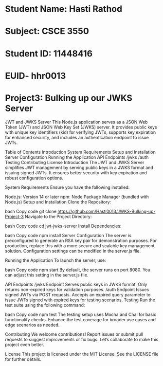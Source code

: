 # Student Name: Hasti Rathod
# Subject: CSCE 3550
# Student ID: 11448416
# EUID- hhr0013
# Project3: Bulking up our JWKS Server
JWT and JWKS Server
This Node.js application serves as a JSON Web Token (JWT) and JSON Web Key Set (JWKS) server. It provides public keys with unique key identifiers (kid) for verifying JWTs, supports key expiration for enhanced security, and includes an authentication endpoint to issue JWTs.

Table of Contents
Introduction
System Requirements
Setup and Installation
Server Configuration
Running the Application
API Endpoints
/jwks
/auth
Testing
Contributing
License
Introduction
The JWT and JWKS Server simplifies JWT management by serving public keys in a JWKS format and issuing signed JWTs. It ensures better security with key expiration and robust configuration options.

System Requirements
Ensure you have the following installed:

Node.js: Version 14 or later
npm: Node Package Manager (bundled with Node.js)
Setup and Installation
Clone the Repository:

bash
Copy code
git clone https://github.com/Hasti0013/JWKS-Bulking-up-Project-3
Navigate to the Project Directory:

bash
Copy code
cd jwt-jwks-server
Install Dependencies:

bash
Copy code
npm install
Server Configuration
The server is preconfigured to generate an RSA key pair for demonstration purposes. For production, replace this with a more secure and scalable key management solution. Configuration settings can be modified in the server.js file.

Running the Application
To launch the server, use:

bash
Copy code
npm start
By default, the server runs on port 8080. You can adjust this setting in the server.js file.

API Endpoints
/jwks Endpoint
Serves public keys in JWKS format.
Only returns non-expired keys for validation purposes.
/auth Endpoint
Issues signed JWTs via POST requests.
Accepts an expired query parameter to issue JWTs signed with expired keys for testing scenarios.
Testing
Run the test suite using the following command:

bash
Copy code
npm test
The testing setup uses Mocha and Chai for basic functionality checks. Enhance the test coverage for broader use cases and edge scenarios as needed.

Contributing
We welcome contributions! Report issues or submit pull requests to suggest improvements or fix bugs. Let’s collaborate to make this project even better.

License
This project is licensed under the MIT License. See the LICENSE file for further details.
